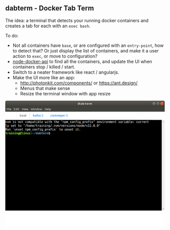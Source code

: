 ## dabterm - Docker Tab Term

The idea: a terminal that detects your running docker containers and creates a tab for each with an `exec bash`.

To do:

* Not all containers have `base`, or are configured with an `entry-point`, how to detect that?  Or just display the list of containers, and make it a user action to `exec`, or move to configuration?
* [node-docker-api](https://www.npmjs.com/package/node-docker-api) to find all the containers, and update the UI when containers stop / killed / start.
* Switch to a neater framework like react / angularjs.
* Make the UI more like an app:
  * http://photonkit.com/components/ or https://ant.design/
  * Menus that make sense
  * Resize the terminal window with app resize

![](ubuntu.png)
